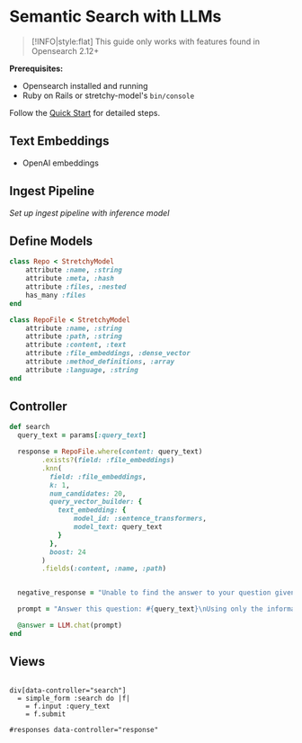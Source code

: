 # Semantic Search with LLMs

>[!INFO|style:flat]
> This guide only works with features found in Opensearch 2.12+

**Prerequisites:**

- Opensearch installed and running
- Ruby on Rails or stretchy-model's `bin/console`

Follow the [Quick Start](guides/quick-start) for detailed steps. 

## Text Embeddings

* OpenAI embeddings

## Ingest Pipeline

_Set up ingest pipeline with inference model_

## Define Models
```ruby
class Repo < StretchyModel
	attribute :name, :string
	attribute :meta, :hash
	attribute :files, :nested
	has_many :files
end
```

```ruby
class RepoFile < StretchyModel
	attribute :name, :string
    attribute :path, :string
	attribute :content, :text
	attribute :file_embeddings, :dense_vector
	attribute :method_definitions, :array
	attribute :language, :string
end
```

## Controller
```ruby
def search
  query_text = params[:query_text] 

  response = RepoFile.where(content: query_text)
        .exists?(field: :file_embeddings)
        .knn(
          field: :file_embeddings,
          k: 1,
          num_candidates: 20,
          query_vector_builder: {
            text_embedding: {
                model_id: :sentence_transformers,
                model_text: query_text
            }
          },
          boost: 24
        )
        .fields(:content, :name, :path)


  negative_response = "Unable to find the answer to your question given the provided context."

  prompt = "Answer this question: #{query_text}\nUsing only the information from this Elastic Doc: #{response}\nIf the answer is not contained in the supplied doc reply '#{negative_response}' and nothing else"

  @answer = LLM.chat(prompt)
end
```

## Views

```slim

div[data-controller="search"]
  = simple_form :search do |f|
    = f.input :query_text
    = f.submit

#responses data-controller="response"

```
